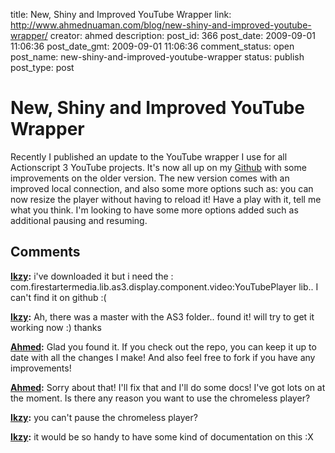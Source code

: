 title: New, Shiny and Improved YouTube Wrapper
link: http://www.ahmednuaman.com/blog/new-shiny-and-improved-youtube-wrapper/
creator: ahmed
description: 
post_id: 366
post_date: 2009-09-01 11:06:36
post_date_gmt: 2009-09-01 11:06:36
comment_status: open
post_name: new-shiny-and-improved-youtube-wrapper
status: publish
post_type: post

# New, Shiny and Improved YouTube Wrapper

Recently I published an update to the YouTube wrapper I use for all Actionscript 3 YouTube projects. It's now all up on my [Github](http://github.com/ahmednuaman/YouTube-Player-Wrapper/tree/master) with some improvements on the older version. The new version comes with an improved local connection, and also some more options such as: you can now resize the player without having to reload it! Have a play with it, tell me what you think. I'm looking to have some more options added such as additional pausing and resuming.

## Comments

**[Ikzy](#192 "2009-09-08 11:23:10"):** i've downloaded it but i need the : com.firestartermedia.lib.as3.display.component.video:YouTubePlayer lib.. I can't find it on github :(

**[Ikzy](#193 "2009-09-08 11:27:13"):** Ah, there was a master with the AS3 folder.. found it! will try to get it working now :) thanks

**[Ahmed](#194 "2009-09-08 12:14:58"):** Glad you found it. If you check out the repo, you can keep it up to date with all the changes I make! And also feel free to fork if you have any improvements!

**[Ahmed](#231 "2009-09-25 13:47:46"):** Sorry about that! I'll fix that and I'll do some docs! I've got lots on at the moment. Is there any reason you want to use the chromeless player?

**[Ikzy](#229 "2009-09-25 12:59:31"):** you can't pause the chromeless player?

**[Ikzy](#230 "2009-09-25 13:00:47"):** it would be so handy to have some kind of documentation on this :X

